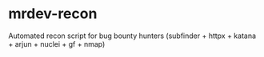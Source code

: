 # mrdev-recon
Automated recon script for bug bounty hunters (subfinder + httpx + katana + arjun + nuclei + gf + nmap)

